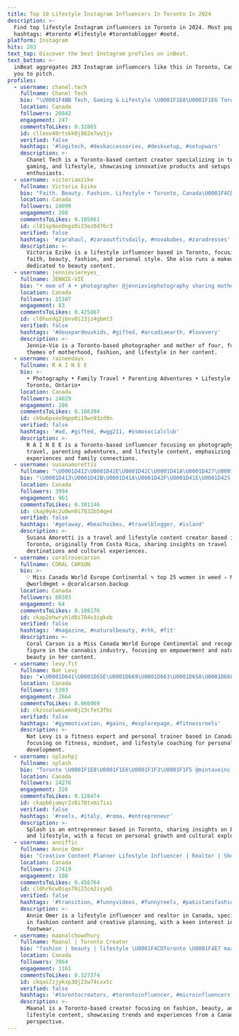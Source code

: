 ```yaml
---
title: Top 10 Lifestyle Instagram Influencers In Toronto In 2024
description: >-
  Find top lifestyle Instagram influencers in Toronto in 2024. Most popular
  hashtags: #toronto #lifestyle #torontoblogger #ootd.
platform: Instagram
hits: 283
text_top: Discover the best Instagram profiles on inBeat.
text_bottom: >-
  inBeat aggregates 283 Instagram influencers like this in Toronto, Canada for
  you to pitch.
profiles:
  - username: chanel.tech
    fullname: Chanel Tech
    bio: "\U0001F4BB Tech, Gaming & Lifestyle \U0001F1E8\U0001F1E6 Toronto, Canada \U0001F3CE️ @thenorthlanes \U0001F447\U0001F3FD Links to cool stuff"
    location: Canada
    followers: 20842
    engagement: 247
    commentsToLikes: 0.32865
    id: clleov48rtskk0j082e7wy1jv
    verified: false
    hashtags: '#logitech, #deskaccessories, #desksetup, #setupwars'
    description: >-
      Chanel Tech is a Toronto-based content creator specializing in technology,
      gaming, and lifestyle, showcasing innovative products and setups for tech
      enthusiasts.
  - username: victoriaezike
    fullname: Victoria Ezike
    bio: "Faith. Beauty. Fashion. Lifestyle • Toronto, Canada\U0001F4CD • Makeup Page: @beautywithveee • Click Below for more:"
    location: Canada
    followers: 24099
    engagement: 208
    commentsToLikes: 0.105061
    id: cl81sp9oo0ogz0i23ez0d76r3
    verified: false
    hashtags: '#zarahaul, #zaraoutfitsdaily, #novababes, #zaradresses'
    description: >-
      Victoria Ezike is a lifestyle influencer based in Toronto, focusing on
      faith, beauty, fashion, and personal style. She also runs a makeup page
      dedicated to beauty content.
  - username: jennieviereyes_
    fullname: JENNIE-VIE
    bio: "• mom of 4 • photographer @jennieviephotography sharing motherhood, fashion & lifestyle • toronto, ON \U0001F1E8\U0001F1E6 collab@ashmincommunications.com"
    location: Canada
    followers: 15107
    engagement: 83
    commentsToLikes: 0.425867
    id: cl0husdg2jbnv0i23jz4gbmt3
    verified: false
    hashtags: '#deuxpardeuxkids, #gifted, #arcadiaearth, #lovevery'
    description: >-
      Jennie-Vie is a Toronto-based photographer and mother of four, focusing on
      themes of motherhood, fashion, and lifestyle in her content.
  - username: raineedays
    fullname: R A I N E E
    bio: >-
      • Photography • Family Travel • Parenting Adventures • Lifestyle • •
      Toronto, Ontario•
    location: Canada
    followers: 24029
    engagement: 286
    commentsToLikes: 0.186394
    id: ck0w6pxeo9qpp0i19wn93zd9n
    verified: false
    hashtags: '#ad, #gifted, #wgg211, #osmosocialclub'
    description: >-
      R A I N E E is a Toronto-based influencer focusing on photography, family
      travel, parenting adventures, and lifestyle content, emphasizing authentic
      experiences and family connections.
  - username: susanamorettis
    fullname: "\U0001D412\U0001D42E\U0001D42C\U0001D41A\U0001D427\U0001D41A \U0001D400\U0001D426\U0001D428\U0001D42B\U0001D41E\U0001D42D\U0001D42D\U0001D422\U0001D42C"
    bio: "\U0001D413\U0001D42B\U0001D41A\U0001D42F\U0001D41E\U0001D425 • \U0001D40B\U0001D422\U0001D41F\U0001D41E\U0001D42C\U0001D42D\U0001D432\U0001D425\U0001D41E\U0001F1E8\U0001F1E6 \U0001F1E8\U0001F1F7Costa Rican girl living in Toronto #LLDM \U0001F90D #amorettistravels #love\U0001D40F\U0001D42B\U0001D41E\U0001D42D\U0001D42D\U0001D432\U0001D40F\U0001D425\U0001D41A\U0001D41C\U0001D41E\U0001D42C"
    location: Canada
    followers: 3994
    engagement: 961
    commentsToLikes: 0.301146
    id: ckap9y4c2u0wn0i7832b54qe4
    verified: false
    hashtags: '#getaway, #beachvibes, #travelblogger, #island'
    description: >-
      Susana Amoretti is a travel and lifestyle content creator based in
      Toronto, originally from Costa Rica, sharing insights on travel
      destinations and cultural experiences.
  - username: coralrosecarson
    fullname: CORAL CARSON
    bio: >-
      ♡ Miss Canada World Europe Continental ✎ top 25 women in weed ✧ Mgmt:
      @worldmgmt » @coralcarson.backup
    location: Canada
    followers: 80303
    engagement: 64
    commentsToLikes: 0.108176
    id: ckap2ehwryhld0i784v3igkxb
    verified: false
    hashtags: '#magazine, #naturalbeauty, #rhk, #fit'
    description: >-
      Coral Carson is a Miss Canada World Europe Continental and recognized
      figure in the cannabis industry, focusing on empowerment and natural
      beauty in her content.
  - username: levy.fit
    fullname: Nat Levy
    bio: "▪️\U0001D641\U0001D65E\U0001D669\U0001D663\U0001D65A\U0001D668\U0001D668 | \U0001D648\U0001D65E\U0001D663\U0001D659\U0001D668\U0001D65A\U0001D669 | \U0001D647\U0001D65E\U0001D65B\U0001D65A\U0001D668\U0001D669\U0001D66E\U0001D661\U0001D65A ▪️\U0001D64A\U0001D66C\U0001D663\U0001D65A\U0001D667 \U0001D656\U0001D663\U0001D659 \U0001D64B\U0001D65A\U0001D667\U0001D668\U0001D664\U0001D663\U0001D656\U0001D661 \U0001D64F\U0001D667\U0001D656\U0001D65E\U0001D663\U0001D65A\U0001D667 @\U0001D65E\U0001D663\U0001D660\U0001D661\U0001D65A\U0001D65E\U0001D663.\U0001D65B\U0001D65E\U0001D669\U0001D663\U0001D65A\U0001D668\U0001D668 ▪️\U0001D64B\U0001D65A\U0001D667\U0001D668\U0001D664\U0001D663\U0001D656\U0001D661 \U0001D63F\U0001D65A\U0001D66B\U0001D65A\U0001D661\U0001D664\U0001D665\U0001D662\U0001D65A\U0001D663\U0001D669 \U0001D63E\U0001D664\U0001D656\U0001D658\U0001D65D"
    location: Canada
    followers: 5393
    engagement: 2664
    commentsToLikes: 0.066069
    id: ckzosolwmiemn0j23cfet3fhc
    verified: false
    hashtags: '#gymmotivation, #gains, #explorepage, #fitnessreels'
    description: >-
      Nat Levy is a fitness expert and personal trainer based in Canada,
      focusing on fitness, mindset, and lifestyle coaching for personal
      development.
  - username: splashpj
    fullname: splash
    bio: "Toronto \U0001F1E8\U0001F1E6\U0001F1F3\U0001F1F5 @mintaveinc Flowing through life. All praise to the most high ❤️"
    location: Canada
    followers: 24276
    engagement: 326
    commentsToLikes: 0.128474
    id: ckapb6jamyr2z0i78txmi7ixi
    verified: false
    hashtags: '#reels, #italy, #roma, #entrepreneur'
    description: >-
      Splash is an entrepreneur based in Toronto, sharing insights on business
      and lifestyle, with a focus on personal growth and cultural exploration.
  - username: anniffic
    fullname: Annie Omer
    bio: "Creative Content Planner Lifestyle Influencer | Realtor | Shoeholic | Fashion | Tiktok @anniffic Bollywood maza | \U0001F48C DM or email for Collaborations"
    location: Canada
    followers: 27419
    engagement: 108
    commentsToLikes: 0.456764
    id: cl0hr6cw0iqs70i23cm2isym5
    verified: false
    hashtags: '#transition, #funnyvideos, #funnyreels, #pakistanifashion'
    description: >-
      Annie Omer is a lifestyle influencer and realtor in Canada, specializing
      in fashion content and creative planning, with a keen interest in
      footwear.
  - username: maanalchowdhury
    fullname: Maanal | Toronto Creator
    bio: "fashion | beauty | lifestyle \U0001F4CDToronto \U0001F4E7 maanalmarketing@gmail.com"
    location: Canada
    followers: 7864
    engagement: 1161
    commentsToLikes: 0.327374
    id: ckqas7zjykxp30j23w74cxxtc
    verified: false
    hashtags: '#torontocreators, #torontoinfluencer, #microinfluencers, #discoverunder10k'
    description: >-
      Maanal is a Toronto-based creator focusing on fashion, beauty, and
      lifestyle content, showcasing trends and experiences from a Canadian
      perspective.
---
```


